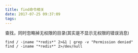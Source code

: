 ```yaml
---
title: find命令相关
date: 2017-07-25 09:37:09
tags:
---
```


<!-- more -->

查找，同时忽略掉无权限的目录(其实是不显示无权限的错误消息)
```
find / -iname "*redis*" 2>&1 | grep -v "Permission denied"
find / -iname "*redis*" 2>/dev/null
```
